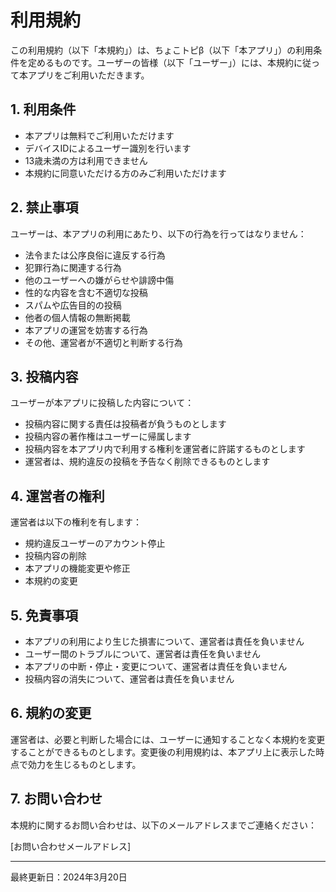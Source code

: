 # 利用規約

この利用規約（以下「本規約」）は、ちょこトピβ（以下「本アプリ」）の利用条件を定めるものです。ユーザーの皆様（以下「ユーザー」）には、本規約に従って本アプリをご利用いただきます。

## 1. 利用条件

- 本アプリは無料でご利用いただけます
- デバイスIDによるユーザー識別を行います
- 13歳未満の方は利用できません
- 本規約に同意いただける方のみご利用いただけます

## 2. 禁止事項

ユーザーは、本アプリの利用にあたり、以下の行為を行ってはなりません：

- 法令または公序良俗に違反する行為
- 犯罪行為に関連する行為
- 他のユーザーへの嫌がらせや誹謗中傷
- 性的な内容を含む不適切な投稿
- スパムや広告目的の投稿
- 他者の個人情報の無断掲載
- 本アプリの運営を妨害する行為
- その他、運営者が不適切と判断する行為

## 3. 投稿内容

ユーザーが本アプリに投稿した内容について：

- 投稿内容に関する責任は投稿者が負うものとします
- 投稿内容の著作権はユーザーに帰属します
- 投稿内容を本アプリ内で利用する権利を運営者に許諾するものとします
- 運営者は、規約違反の投稿を予告なく削除できるものとします

## 4. 運営者の権利

運営者は以下の権利を有します：

- 規約違反ユーザーのアカウント停止
- 投稿内容の削除
- 本アプリの機能変更や修正
- 本規約の変更

## 5. 免責事項

- 本アプリの利用により生じた損害について、運営者は責任を負いません
- ユーザー間のトラブルについて、運営者は責任を負いません
- 本アプリの中断・停止・変更について、運営者は責任を負いません
- 投稿内容の消失について、運営者は責任を負いません

## 6. 規約の変更

運営者は、必要と判断した場合には、ユーザーに通知することなく本規約を変更することができるものとします。変更後の利用規約は、本アプリ上に表示した時点で効力を生じるものとします。

## 7. お問い合わせ

本規約に関するお問い合わせは、以下のメールアドレスまでご連絡ください：

[お問い合わせメールアドレス]

---

最終更新日：2024年3月20日 